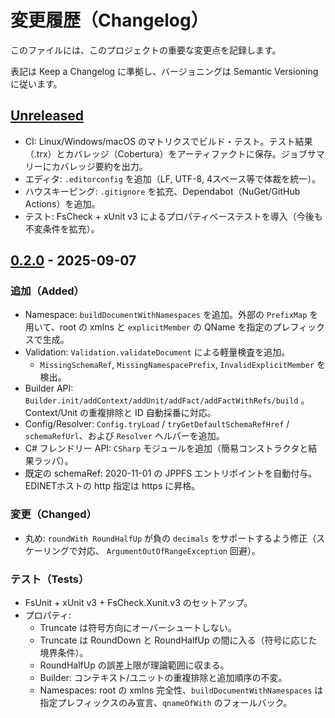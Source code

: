 # 変更履歴（Changelog）

このファイルには、このプロジェクトの重要な変更点を記録します。

表記は Keep a Changelog に準拠し、バージョニングは Semantic Versioning に従います。

## [Unreleased]

- CI: Linux/Windows/macOS
  のマトリクスでビルド・テスト。テスト結果（.trx）とカバレッジ（Cobertura）をアーティファクトに保存。ジョブサマリーにカバレッジ要約を出力。
- エディタ: `.editorconfig` を追加（LF, UTF-8, 4スペース等で体裁を統一）。
- ハウスキーピング: `.gitignore` を拡充、Dependabot（NuGet/GitHub Actions）を追加。
- テスト: FsCheck + xUnit v3 によるプロパティベーステストを導入（今後も不変条件を拡充）。

## [0.2.0] - 2025-09-07

### 追加（Added）

- Namespace: `buildDocumentWithNamespaces` を追加。外部の `PrefixMap` を用いて、root
  の xmlns と `explicitMember` の QName を指定のプレフィックスで生成。
- Validation: `Validation.validateDocument` による軽量検査を追加。
  - `MissingSchemaRef`, `MissingNamespacePrefix`, `InvalidExplicitMember` を検出。
- Builder API: `Builder.init/addContext/addUnit/addFact/addFactWithRefs/build`
  。Context/Unit の重複排除と ID 自動採番に対応。
- Config/Resolver: `Config.tryLoad` / `tryGetDefaultSchemaRefHref` /
  `schemaRefUrl`、および `Resolver` ヘルパーを追加。
- C# フレンドリー API: `CSharp` モジュールを追加（簡易コンストラクタと結果ラッパ）。
- 既定の schemaRef: 2020-11-01 の JPPFS エントリポイントを自動付与。EDINETホストの
  http 指定は https に昇格。

### 変更（Changed）

- 丸め: `roundWith RoundHalfUp` が負の `decimals` をサポートするよう修正（スケーリングで対応、
  `ArgumentOutOfRangeException` 回避）。

### テスト（Tests）

- FsUnit + xUnit v3 + FsCheck.Xunit.v3 のセットアップ。
- プロパティ:
  - Truncate は符号方向にオーバーシュートしない。
  - Truncate は RoundDown と RoundHalfUp の間に入る（符号に応じた境界条件）。
  - RoundHalfUp の誤差上限が理論範囲に収まる。
  - Builder: コンテキスト/ユニットの重複排除と追加順序の不変。
  - Namespaces: root の xmlns 完全性、`buildDocumentWithNamespaces`
    は指定プレフィックスのみ宣言、`qnameOfWith` のフォールバック。

[Unreleased]: https://github.com/divergen371/XbrlInstanceBuilder/compare/v0.2.0...HEAD

[0.2.0]: https://github.com/divergen371/XbrlInstanceBuilder/releases/tag/v0.2.0
